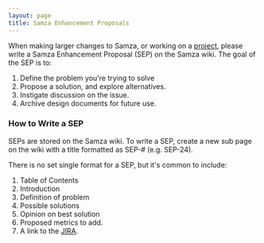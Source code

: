 ```yaml
---
layout: page
title: Samza Enhancement Proposals
---
```


<!-- TODO link to jira when we have an apache jira. -->

When making larger changes to Samza, or working on a [project](/contribute/projects.html), please write a Samza Enhancement Proposal (SEP) on the Samza wiki. The goal of the SEP is to:

1. Define the problem you're trying to solve
2. Propose a solution, and explore alternatives.
3. Instigate discussion on the issue.
4. Archive design documents for future use.

### How to Write a SEP

SEPs are stored on the Samza wiki. To write a SEP, create a new sub page on the wiki with a title formatted as SEP-# (e.g. SEP-24).

There is no set single format for a SEP, but it's common to include:

1. Table of Contents
2. Introduction
3. Definition of problem
4. Possible solutions
5. Opinion on best solution
6. Proposed metrics to add.
7. A link to the [JIRA](https://issues.apache.org/jira/browse/SAMZA).
